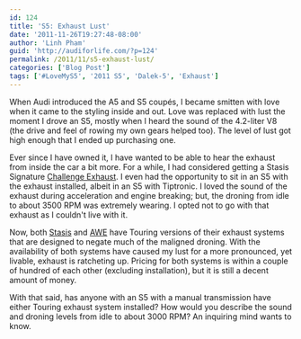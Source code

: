 ```yaml
---
id: 124
title: 'S5: Exhaust Lust'
date: '2011-11-26T19:27:48-08:00'
author: 'Linh Pham'
guid: 'http://audiforlife.com/?p=124'
permalink: /2011/11/s5-exhaust-lust/
categories: ['Blog Post']
tags: ['#LoveMyS5', '2011 S5', 'Dalek-5', 'Exhaust']
---
```


When Audi introduced the A5 and S5 coupés, I became smitten with love when it came to the styling inside and out. Love was replaced with lust the moment I drove an S5, mostly when I heard the sound of the 4.2-liter V8 (the drive and feel of rowing my own gears helped too). The level of lust got high enough that I ended up purchasing one.

Ever since I have owned it, I have wanted to be able to hear the exhaust from inside the car a bit more. For a while, I had considered getting a Stasis Signature [Challenge Exhaust](http://stasisengineering.com/products/exhaust/exhaust-s5-42-challenge-2008). I even had the opportunity to sit in an S5 with the exhaust installed, albeit in an S5 with Tiptronic. I loved the sound of the exhaust during acceleration and engine breaking; but, the droning from idle to about 3500 RPM was extremely wearing. I opted not to go with that exhaust as I couldn't live with it.

Now, both [Stasis](http://stasisengineering.com/products/exhaust/exhaust-s5-42-touring-2008) and [AWE](http://www.awe-tuning.com/products/audi-1/s5/4-2-v8/awe-s5exhaust.html) have Touring versions of their exhaust systems that are designed to negate much of the maligned droning. With the availability of both systems have caused my lust for a more pronounced, yet livable, exhaust is ratcheting up. Pricing for both systems is within a couple of hundred of each other (excluding installation), but it is still a decent amount of money.

With that said, has anyone with an S5 with a manual transmission have either Touring exhaust system installed? How would you describe the sound and droning levels from idle to about 3000 RPM? An inquiring mind wants to know.
